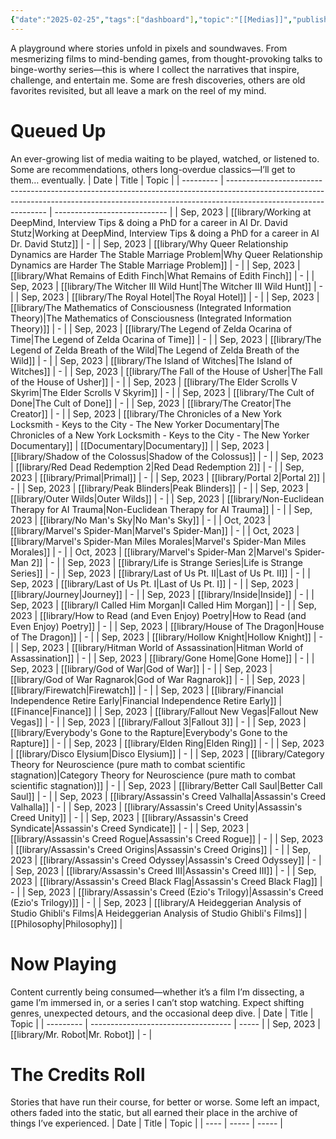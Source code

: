 ```yaml
---
{"date":"2025-02-25","tags":["dashboard"],"topic":"[[Medias]]","publish":true,"PassFrontmatter":true}
---
```


A playground where stories unfold in pixels and soundwaves. From mesmerizing films to mind-bending games, from thought-provoking talks to binge-worthy series—this is where I collect the narratives that inspire, challenge, and entertain me. Some are fresh discoveries, others are old favorites revisited, but all leave a mark on the reel of my mind.

# **Queued Up**
An ever-growing list of media waiting to be played, watched, or listened to. Some are recommendations, others long-overdue classics—I’ll get to them… eventually.
| Date      | Title                                                                                                                                                                                         | Topic                        |
| --------- | --------------------------------------------------------------------------------------------------------------------------------------------------------------------------------------------- | ---------------------------- |
| Sep, 2023 | [[library/Working at DeepMind, Interview Tips & doing a PhD for a career in AI Dr. David Stutz\|Working at DeepMind, Interview Tips & doing a PhD for a career in AI Dr. David Stutz]]     | \-                           |
| Sep, 2023 | [[library/Why Queer Relationship Dynamics are Harder The Stable Marriage Problem\|Why Queer Relationship Dynamics are Harder The Stable Marriage Problem]]                                 | \-                           |
| Sep, 2023 | [[library/What Remains of Edith Finch\|What Remains of Edith Finch]]                                                                                                                       | \-                           |
| Sep, 2023 | [[library/The Witcher III Wild Hunt\|The Witcher III Wild Hunt]]                                                                                                                           | \-                           |
| Sep, 2023 | [[library/The Royal Hotel\|The Royal Hotel]]                                                                                                                                               | \-                           |
| Sep, 2023 | [[library/The Mathematics of Consciousness (Integrated Information Theory)\|The Mathematics of Consciousness (Integrated Information Theory)]]                                             | \-                           |
| Sep, 2023 | [[library/The Legend of Zelda Ocarina of Time\|The Legend of Zelda Ocarina of Time]]                                                                                                       | \-                           |
| Sep, 2023 | [[library/The Legend of Zelda Breath of the Wild\|The Legend of Zelda Breath of the Wild]]                                                                                                 | \-                           |
| Sep, 2023 | [[library/The Island of Witches\|The Island of Witches]]                                                                                                                                   | \-                           |
| Sep, 2023 | [[library/The Fall of the House of Usher\|The Fall of the House of Usher]]                                                                                                                 | \-                           |
| Sep, 2023 | [[library/The Elder Scrolls V Skyrim\|The Elder Scrolls V Skyrim]]                                                                                                                         | \-                           |
| Sep, 2023 | [[library/The Cult of Done\|The Cult of Done]]                                                                                                                                             | \-                           |
| Sep, 2023 | [[library/The Creator\|The Creator]]                                                                                                                                                       | \-                           |
| Sep, 2023 | [[library/The Chronicles of a New York Locksmith - Keys to the City - The New Yorker Documentary\|The Chronicles of a New York Locksmith - Keys to the City - The New Yorker Documentary]] | [[Documentary\|Documentary]] |
| Sep, 2023 | [[library/Shadow of the Colossus\|Shadow of the Colossus]]                                                                                                                                 | \-                           |
| Sep, 2023 | [[library/Red Dead Redemption 2\|Red Dead Redemption 2]]                                                                                                                                   | \-                           |
| Sep, 2023 | [[library/Primal\|Primal]]                                                                                                                                                                 | \-                           |
| Sep, 2023 | [[library/Portal 2\|Portal 2]]                                                                                                                                                             | \-                           |
| Sep, 2023 | [[library/Peak Blinders\|Peak Blinders]]                                                                                                                                                   | \-                           |
| Sep, 2023 | [[library/Outer Wilds\|Outer Wilds]]                                                                                                                                                       | \-                           |
| Sep, 2023 | [[library/Non-Euclidean Therapy for AI Trauma\|Non-Euclidean Therapy for AI Trauma]]                                                                                                       | \-                           |
| Sep, 2023 | [[library/No Man's Sky\|No Man's Sky]]                                                                                                                                                     | \-                           |
| Oct, 2023 | [[library/Marvel's Spider-Man\|Marvel's Spider-Man]]                                                                                                                                       | \-                           |
| Oct, 2023 | [[library/Marvel's Spider-Man Miles Morales\|Marvel's Spider-Man Miles Morales]]                                                                                                           | \-                           |
| Oct, 2023 | [[library/Marvel's Spider-Man 2\|Marvel's Spider-Man 2]]                                                                                                                                   | \-                           |
| Sep, 2023 | [[library/Life is Strange Series\|Life is Strange Series]]                                                                                                                                 | \-                           |
| Sep, 2023 | [[library/Last of Us Pt. II\|Last of Us Pt. II]]                                                                                                                                           | \-                           |
| Sep, 2023 | [[library/Last of Us Pt. I\|Last of Us Pt. I]]                                                                                                                                             | \-                           |
| Sep, 2023 | [[library/Journey\|Journey]]                                                                                                                                                               | \-                           |
| Sep, 2023 | [[library/Inside\|Inside]]                                                                                                                                                                 | \-                           |
| Sep, 2023 | [[library/I Called Him Morgan\|I Called Him Morgan]]                                                                                                                                       | \-                           |
| Sep, 2023 | [[library/How to Read (and Even Enjoy) Poetry\|How to Read (and Even Enjoy) Poetry]]                                                                                                       | \-                           |
| Sep, 2023 | [[library/House of The Dragon\|House of The Dragon]]                                                                                                                                       | \-                           |
| Sep, 2023 | [[library/Hollow Knight\|Hollow Knight]]                                                                                                                                                   | \-                           |
| Sep, 2023 | [[library/Hitman World of Assassination\|Hitman World of Assassination]]                                                                                                                   | \-                           |
| Sep, 2023 | [[library/Gone Home\|Gone Home]]                                                                                                                                                           | \-                           |
| Sep, 2023 | [[library/God of War\|God of War]]                                                                                                                                                         | \-                           |
| Sep, 2023 | [[library/God of War Ragnarok\|God of War Ragnarok]]                                                                                                                                       | \-                           |
| Sep, 2023 | [[library/Firewatch\|Firewatch]]                                                                                                                                                           | \-                           |
| Sep, 2023 | [[library/Financial Independence Retire Early\|Financial Independence Retire Early]]                                                                                                       | [[Finance\|Finance]]         |
| Sep, 2023 | [[library/Fallout New Vegas\|Fallout New Vegas]]                                                                                                                                           | \-                           |
| Sep, 2023 | [[library/Fallout 3\|Fallout 3]]                                                                                                                                                           | \-                           |
| Sep, 2023 | [[library/Everybody's Gone to the Rapture\|Everybody's Gone to the Rapture]]                                                                                                               | \-                           |
| Sep, 2023 | [[library/Elden Ring\|Elden Ring]]                                                                                                                                                         | \-                           |
| Sep, 2023 | [[library/Disco Elysium\|Disco Elysium]]                                                                                                                                                   | \-                           |
| Sep, 2023 | [[library/Category Theory for Neuroscience (pure math to combat scientific stagnation)\|Category Theory for Neuroscience (pure math to combat scientific stagnation)]]                     | \-                           |
| Sep, 2023 | [[library/Better Call Saul\|Better Call Saul]]                                                                                                                                             | \-                           |
| Sep, 2023 | [[library/Assassin's Creed Valhalla\|Assassin's Creed Valhalla]]                                                                                                                           | \-                           |
| Sep, 2023 | [[library/Assassin's Creed Unity\|Assassin's Creed Unity]]                                                                                                                                 | \-                           |
| Sep, 2023 | [[library/Assassin's Creed Syndicate\|Assassin's Creed Syndicate]]                                                                                                                         | \-                           |
| Sep, 2023 | [[library/Assassin's Creed Rogue\|Assassin's Creed Rogue]]                                                                                                                                 | \-                           |
| Sep, 2023 | [[library/Assassin's Creed Origins\|Assassin's Creed Origins]]                                                                                                                             | \-                           |
| Sep, 2023 | [[library/Assassin's Creed Odyssey\|Assassin's Creed Odyssey]]                                                                                                                             | \-                           |
| Sep, 2023 | [[library/Assassin's Creed III\|Assassin's Creed III]]                                                                                                                                     | \-                           |
| Sep, 2023 | [[library/Assassin's Creed Black Flag\|Assassin's Creed Black Flag]]                                                                                                                       | \-                           |
| Sep, 2023 | [[library/Assassin's Creed (Ezio's Trilogy)\|Assassin's Creed (Ezio's Trilogy)]]                                                                                                           | \-                           |
| Sep, 2023 | [[library/A Heideggerian Analysis of Studio Ghibli's Films\|A Heideggerian Analysis of Studio Ghibli's Films]]                                                                             | [[Philosophy\|Philosophy]]   |

# **Now Playing** 
Content currently being consumed—whether it’s a film I’m dissecting, a game I’m immersed in, or a series I can’t stop watching. Expect shifting genres, unexpected detours, and the occasional deep dive.
| Date      | Title                               | Topic |
| --------- | ----------------------------------- | ----- |
| Sep, 2023 | [[library/Mr. Robot\|Mr. Robot]] | \-    |

# **The Credits Roll**
Stories that have run their course, for better or worse. Some left an impact, others faded into the static, but all earned their place in the archive of things I’ve experienced.
| Date | Title | Topic |
| ---- | ----- | ----- |
